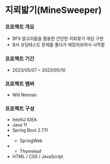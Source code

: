 # 지뢰밟기(MineSweeper)
### 프로젝트 개요
- BFS 알고리즘을 활용한 간단한 지뢰찾기 게임 구현
- B사 코딩테스트 문제를 풀다가 재밌어보여서 시작함
### 프로젝트 기간
- 2023/05/07 ~ 2023/05/10
### 프로젝트 멤버
- Will Neiman
### 프로젝트 구성
- IntelliJ IDEA
- Java 11
- Spring Boot 2.7.11
- - SpringWeb
- - Thymeleaf
- HTML / CSS / JavaScript
